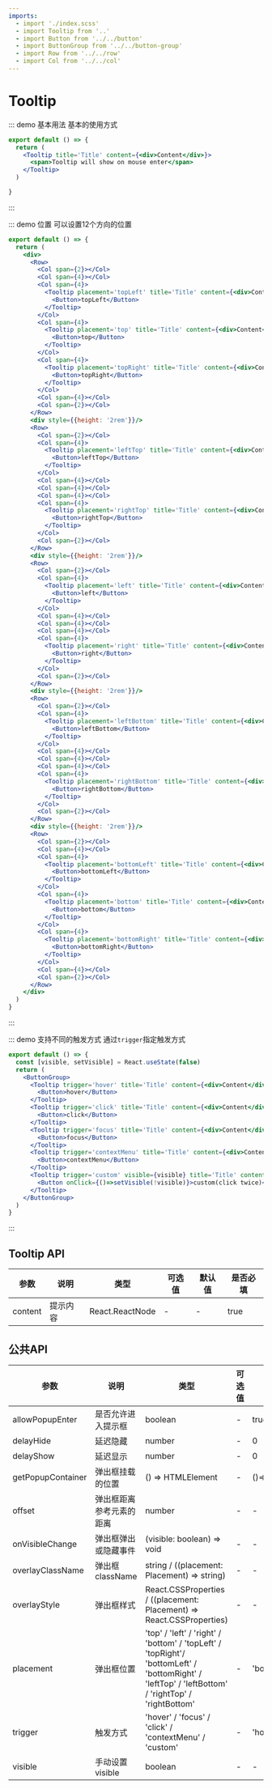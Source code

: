 ```yaml
---
imports:
  - import './index.scss'
  - import Tooltip from '..'
  - import Button from '../../button'
  - import ButtonGroup from '../../button-group'
  - import Row from '../../row'
  - import Col from '../../col'
---
```

# Tooltip

::: demo 基本用法
基本的使用方式

```jsx
export default () => {
  return (
    <Tooltip title='Title' content={<div>Content</div>}>
      <span>Tooltip will show on mouse enter</span>
    </Tooltip>
  )

}
```

:::

::: demo 位置
可以设置12个方向的位置

```jsx
export default () => {
  return (
    <div>
      <Row>
        <Col span={2}></Col>
        <Col span={4}></Col>
        <Col span={4}>
          <Tooltip placement='topLeft' title='Title' content={<div>Content</div>}>
            <Button>topLeft</Button>
          </Tooltip>
        </Col>
        <Col span={4}>
          <Tooltip placement='top' title='Title' content={<div>Content</div>}>
            <Button>top</Button>
          </Tooltip>
        </Col>
        <Col span={4}>
          <Tooltip placement='topRight' title='Title' content={<div>Content</div>}>
            <Button>topRight</Button>
          </Tooltip>
        </Col>
        <Col span={4}></Col>
        <Col span={2}></Col>
      </Row>
      <div style={{height: '2rem'}}/>
      <Row>
        <Col span={2}></Col>
        <Col span={4}>
          <Tooltip placement='leftTop' title='Title' content={<div>Content</div>}>
            <Button>leftTop</Button>
          </Tooltip>
        </Col>
        <Col span={4}></Col>
        <Col span={4}></Col>
        <Col span={4}></Col>
        <Col span={4}>
          <Tooltip placement='rightTop' title='Title' content={<div>Content</div>}>
            <Button>rightTop</Button>
          </Tooltip>
        </Col>
        <Col span={2}></Col>
      </Row>
      <div style={{height: '2rem'}}/>
      <Row>
        <Col span={2}></Col>
        <Col span={4}>
          <Tooltip placement='left' title='Title' content={<div>Content</div>}>
            <Button>left</Button>
          </Tooltip>
        </Col>
        <Col span={4}></Col>
        <Col span={4}></Col>
        <Col span={4}></Col>
        <Col span={4}>
          <Tooltip placement='right' title='Title' content={<div>Content</div>}>
            <Button>right</Button>
          </Tooltip>
        </Col>
        <Col span={2}></Col>
      </Row>
      <div style={{height: '2rem'}}/>
      <Row>
        <Col span={2}></Col>
        <Col span={4}>
          <Tooltip placement='leftBottom' title='Title' content={<div>Content</div>}>
            <Button>leftBottom</Button>
          </Tooltip>
        </Col>
        <Col span={4}></Col>
        <Col span={4}></Col>
        <Col span={4}></Col>
        <Col span={4}>
          <Tooltip placement='rightBottom' title='Title' content={<div>Content</div>}>
            <Button>rightBottom</Button>
          </Tooltip>
        </Col>
        <Col span={2}></Col>
      </Row>
      <div style={{height: '2rem'}}/>
      <Row>
        <Col span={2}></Col>
        <Col span={4}></Col>
        <Col span={4}>
          <Tooltip placement='bottomLeft' title='Title' content={<div>Content</div>}>
            <Button>bottomLeft</Button>
          </Tooltip>
        </Col>
        <Col span={4}>
          <Tooltip placement='bottom' title='Title' content={<div>Content</div>}>
            <Button>bottom</Button>
          </Tooltip>
        </Col>
        <Col span={4}>
          <Tooltip placement='bottomRight' title='Title' content={<div>Content</div>}>
            <Button>bottomRight</Button>
          </Tooltip>
        </Col>
        <Col span={4}></Col>
        <Col span={2}></Col>
      </Row>
    </div>
  )
}

```

:::

::: demo 支持不同的触发方式
通过`trigger`指定触发方式

```jsx
export default () => {
  const [visible, setVisible] = React.useState(false)
  return (
    <ButtonGroup>
      <Tooltip trigger='hover' title='Title' content={<div>Content</div>}>
        <Button>hover</Button>
      </Tooltip>
      <Tooltip trigger='click' title='Title' content={<div>Content</div>}>
        <Button>click</Button>
      </Tooltip>
      <Tooltip trigger='focus' title='Title' content={<div>Content</div>}>
        <Button>focus</Button>
      </Tooltip>
      <Tooltip trigger='contextMenu' title='Title' content={<div>Content</div>}>
        <Button>contextMenu</Button>
      </Tooltip>
      <Tooltip trigger='custom' visible={visible} title='Title' content={<div>Content</div>}>
        <Button onClick={()=>setVisible(!visible)}>custom(click twice)</Button>
      </Tooltip>
    </ButtonGroup>
  )
}

```

:::

## Tooltip API

| 参数   | 说明                                       | 类型            | 可选值 | 默认值 | 是否必填
| ------ | ------------------------------------------ | --------------- | ------ | ------ | --- |
| content | 提示内容            | React.ReactNode  | -  | -| true|

## 公共API

| 参数   | 说明                                       | 类型            | 可选值 | 默认值 | 是否必填
| ------ | ------------------------------------------ | --------------- | ------ | ------ | --- |
| allowPopupEnter | 是否允许进入提示框            | boolean  | -  | true | false|
| delayHide | 延迟隐藏            | number  | -  | 0 | false|
| delayShow | 延迟显示            | number  | -  | 0 | false|
| getPopupContainer | 弹出框挂载的位置            | () => HTMLElement  | -  | ()=>document.body | false|
| offset | 弹出框距离参考元素的距离            | number  | -  | - | false|
| onVisibleChange | 弹出框弹出或隐藏事件            | (visible: boolean) => void  | -  | - | false|
| overlayClassName | 弹出框className            | string / ((placement: Placement) => string)  | -  | - | false|
| overlayStyle | 弹出框样式           | React.CSSProperties / ((placement: Placement) => React.CSSProperties)  | -  | - | false|
| placement | 弹出框位置           |  'top' / 'left' / 'right' / 'bottom' / 'topLeft' / 'topRight'/ 'bottomLeft' / 'bottomRight' / 'leftTop' / 'leftBottom' / 'rightTop' / 'rightBottom'  | -  | 'bottom' | false|
| trigger | 触发方式           | 'hover' / 'focus' / 'click' / 'contextMenu' / 'custom'  | -  | 'hover' | false|
| visible | 手动设置visible           | boolean  | -  | - | false|
